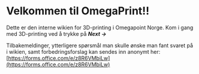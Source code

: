 # Velkommen til OmegaPrint!!

Dette er den interne wikien for 3D-printing i Omegapoint Norge. Kom i gang med 3D-printing ved å trykke på ***Next ->***

Tilbakemeldinger, ytterligere spørsmål man skulle ønske man fant svaret på i wikien, samt forbedringsforslag kan sendes inn anonymt her: [https://forms.office.com/e/z8R6VMbiLw](https://forms.office.com/e/z8R6VMbiLw)